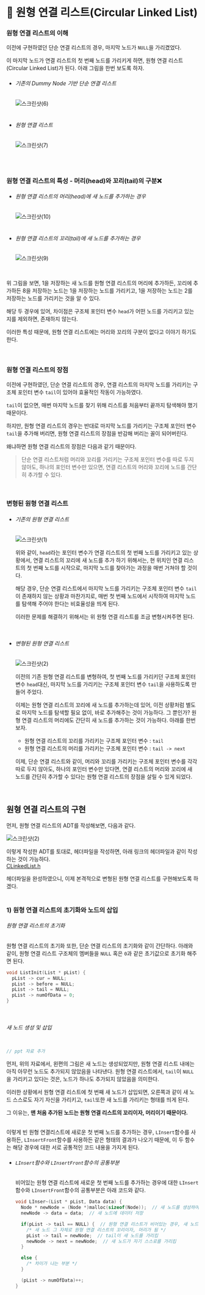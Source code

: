# 🌌 원형 연결 리스트(Circular Linked List) 
### 원형 연결 리스트의 이해 
이전에 구현하였던 단순 연결 리스트의 경우, 마지막 노드가 `NULL`을 가리켰었다.<br>

이 마지막 노드가 연결 리스트의 첫 번째 노드를 가리키게 하면, 원형 연결 리스트(Circular Linked List)가 된다. 아래 그림을 한번 보도록 하자.<br>

- ###### 기존의 Dummy Node 기반 단순 연결 리스트
  ![스크린샷(6)](https://github.com/Yoonsik-2002/data-structure-study/assets/83572199/4e26148e-5278-4552-b56e-803c9580008b)<br>
  <br>

- ###### 원형 연결 리스트
  ![스크린샷(7)](https://github.com/Yoonsik-2002/data-structure-study/assets/83572199/5b72399b-0005-4c44-8fcc-238f8b607e1a)<br>
  <br>
<br>

### 원형 연결 리스트의 특성 - 머리(head)와 꼬리(tail)의 구분❌

- ###### 원형 연결 리스트의 머리(head)에 새 노드를 추가하는 경우
  ![스크린샷(10)](https://github.com/Yoonsik-2002/data-structure-study/assets/83572199/26097a84-1149-4f09-ae18-699f62283fab)<br>
  <br>

- ###### 원형 연결 리스트의 꼬리(tail)에 새 노드를 추가하는 경우
  ![스크린샷(9)](https://github.com/Yoonsik-2002/data-structure-study/assets/83572199/b20886c6-406f-4b1b-afb6-cd8fe57a60ae)<br>
<br>

위 그림을 보면, 1을 저장하는 새 노드를 원형 연결 리스트의 머리에 추가하든, 꼬리에 추가하든 8을 저장하는 노드는 1을 저장하는 노드를 가리키고, 1을 저장하는 노드는 2를 저장하는 노드를 가리키는 것을 알 수 있다.<br>

해당 두 경우에 있어, 차이점은 구조체 포인터 변수 `head`가 어떤 노드를 가리키고 있는지를 제외하면, 존재하지 않는다.<br>

이러한 특성 때문에, 원형 연결 리스트에는 머리와 꼬리의 구분이 없다고 이야기 하기도 한다.<br>
<br><br>

### 원형 연결 리스트의 장점
이전에 구현하였던, 단순 연결 리스트의 경우, 연결 리스트의 마지막 노드를 가리키는 구조체 포인터 변수 `tail`이 있어야 효율적인 작동이 가능하였다.<br>

`tail`이 없으면, 매번 마지막 노드를 찾기 위해 리스트를 처음부터 끝까지 탐색해야 했기 때문이다.<br>

하지만, 원형 연결 리스트의 경우는 반대로 마지막 노드를 가리키는 구조체 포인터 변수 `tail`을 추가해 버리면, 원형 연결 리스트의 장점을 반감해 버리는 꼴이 되어버린다.<br>

왜냐하면 원형 연결 리스트의 장점은 다음과 같기 때문이다.<br>

> 단순 연결 리스트처럼 머리와 꼬리를 가리키는 구조체 포인터 변수를 따로 두지 않아도, 하나의 포인터 변수만 있으면, 연결 리스트의 머리와 꼬리에 노드를 간단히 추가할 수 있다.<br>

<br>

### 변형된 원형 연결 리스트
- ###### 기존의 원형 연결 리스트
  ![스크린샷(1)](https://github.com/Yoonsik-2002/data-structure-study/assets/83572199/7e38312a-fb1e-4ec1-b899-4b4a398fe8cd)<br>

  위와 같이, `head`라는 포인터 변수가 연결 리스트의 첫 번째 노드를 가리키고 있는 상황에서, 연결 리스트의 꼬리에 새 노드를 추가 하기 위해서는, 현 위치인 연결 리스트의 첫 번째 노드를 시작으로, 마지막 노드를 찾아가는 과정을 매번 거쳐야 할 것이다.<br>

  해당 경우, 단순 연결 리스트에서 마지막 노드를 가리키는 구조체 포인터 변수 `tail`이 존재하지 않는 상황과 마찬가지로, 매번 첫 번째 노드에서 시작하여 마지막 노드를 탐색해 주어야 한다는 비효율성을 띄게 된다.<br>

  이러한 문제를 해결하기 위해서는 위 원형 연결 리스트를 조금 변형시켜주면 된다.<br>
<br>

- ###### 변형된 원형 연결 리스트
  ![스크린샷(2)](https://github.com/Yoonsik-2002/data-structure-study/assets/83572199/39e01b70-26d9-4b77-a612-830b2477fc8b)<br>

  이전의 기존 원형 연결 리스트를 변형하여, 첫 번째 노드를 가리키던 구조체 포인터 변수 `head`대신, 마지막 노드를 가리키는 구조체 포인터 변수 `tail`을 사용하도록 만들어 주었다.<br>

  이제는 원형 연결 리스트의 꼬리에 새 노드를 추가하는데 있어, 이전 상황처럼 별도로 마지막 노드를 탐색할 필요 없이, 바로 추가해주는 것이 가능하다. 그 뿐인가? 원형 연결 리스트의 머리에도 간단히 새 노드를 추가하는 것이 가능하다. 아래를 한번 보자.<br>
  
  - 원형 연결 리스트의 꼬리를 가리키는 구조체 포인터 변수 : `tail`
  - 원형 연결 리스트의 머리를 가리키는 구조체 포인터 변수 : `tail -> next`
  
  이제, 단순 연결 리스트와 같이, 머리와 꼬리를 가리키는 구조체 포인터 변수를 각각 따로 두지 않아도, 하나의 포인터 변수만 있다면, 연결 리스트의 머리와 꼬리에 새 노드를 간단히 추가할 수 있다는 원형 연결 리스트의 장점을 살릴 수 있게 되었다.<br>
<br>

## 원형 연결 리스트의 구현
먼저, 원형 연결 리스트의 ADT를 작성해보면, 다음과 같다.<br>

![스크린샷(2)](https://github.com/Yoonsik-2002/data-structure-study/assets/83572199/fdcf5faf-e7b1-4c37-99d7-3346dc091b1f)<br>

이렇게 작성한 ADT를 토대로, 헤더파일을 작성하면, 아래 링크의 헤더파일과 같이 작성하는 것이 가능하다.<br>
[CLinkedList.h](https://github.com/Yoonsik-2002/data-structure-study/blob/main/src/004_linked_list/04_circular_linked_list/circular_linked_list_program/CLinkedList.h)<br>

헤더파일을 완성하였으니, 이제 본격적으로 변형된 원형 연결 리스트를 구현해보도록 하겠다.<br>
<br>

### 1) 원형 연결 리스트의 초기화와 노드의 삽입

###### 원형 연결 리스트의 초기화
원형 연결 리스트의 초기화 또한, 단순 연결 리스트의 초기화와 같이 간단하다. 아래와 같이, 원형 연결 리스트 구조체의 멤버들을 `NULL` 혹은 `0`과 같은 초기값으로 초기화 해주면 된다.<br>

```c
void ListInit(List * pList) {
  pList -> cur = NULL;
  pList -> before = NULL;
  pList -> tail = NULL;
  pList -> numOfData = 0;
}
```
<br>

###### 새 노드 생성 및 삽입 
```c

// ppt 자료 추가

```

먼저, 위의 자료에서, 왼편의 그림은 새 노드는 생성되었지만, 원형 연결 리스트 내에는 아직 아무런 노드도 추가되지 않았음을 나타낸다. 원형 연결 리스트에서, `tail`이 `NULL`을 가리키고 있다는 것은, 노드가 하나도 추가되지 않았음을 의미한다.<br>

이러한 상황에서 원형 연결 리스트에 첫 번째 새 노드가 삽입되면, 오른쪽과 같이 새 노드 스스로도 자기 자신을 가리키고, `tail`또한 새 노드를 가리키는 형태를 띄게 된다.<br>

그 이유는, **맨 처음 추가된 노드는 원형 연결 리스트의 꼬리이자, 머리이기 때문이다.** <br>
<br>

이렇게 빈 원형 연결리스트에 새로운 첫 번째 노드를 추가하는 경우, `LInsert`함수를 사용하든, `LInsertFront`함수를 사용하든 같은 형태의 결과가 나오기 때문에, 이 두 함수는 해당 경우에 대한 서로 공통적인 코드 내용을 가지게 된다.<br>

- ###### `LInsert`함수와 `LInsertFront`함수의 공통부분
  비어있는 원형 연결 리스트에 새로운 첫 번째 노드를 추가하는 경우에 대한 `LInsert`함수와 `LInsertFront`함수의 공통부분은 아래 코드와 같다.<br>

  ```c
  void LInser~(List * pList, Data data) {
    Node * newNode = (Node *)malloc(sizeof(Node));  // 새 노드를 생성하여, heap영역에 메모리 할당
    newNode -> data = data;  // 새 노드에 데이터 저장

    if(pList -> tail == NULL) {  // 원형 연결 리스트가 비어있는 경우, 새 노드 추가
      /* 새 노드 그 자체로 원형 연결 리스트의 꼬리이자, 머리가 됨 */
      pList -> tail = newNode;  // tail이 새 노드를 가리킴
      newNode -> next = newNode;  // 새 노드가 자기 스스로를 가리킴
    }

    else {
      /* 차이가 나는 부분 */
    }

    (pList -> numOfData)++;
  }
  ```
  
